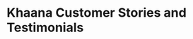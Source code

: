 <html>
  <head>
    
  </head>
  <body>
  <h1><b>Khaana Customer Stories and Testimonials</b></h1>
  
  
  
  
  
    
  </body>
</html>
